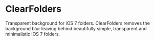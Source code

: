 ClearFolders
============

Transparent background for iOS 7 folders. ClearFolders removes the background blur leaving behind beautifully simple, transparent and minimalistic iOS 7 folders.
